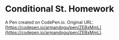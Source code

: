 # Conditional St. Homework 

A Pen created on CodePen.io. Original URL: [https://codepen.io/armandogu/pen/ZEBxMmL](https://codepen.io/armandogu/pen/ZEBxMmL).


